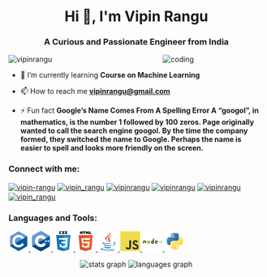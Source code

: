 <h1 align="center">Hi 👋, I'm Vipin Rangu</h1>
<h3 align="center">A Curious and Passionate Engineer from India</h3>

<img align="right" alt="coding" width="200" src="https://github.com/VIPINRANGU/VIPINRANGU/blob/main/animated-man-computer-coding-nae6mec378lsg1i3.gif">


<p align="left"> <img src="https://komarev.com/ghpvc/?username=vipinrangu&label=Profile%20views&color=0e75b6&style=flat" alt="vipinrangu" /> </p>

- 🌱 I’m currently learning **Course on Machine Learning**

- 📫 How to reach me **vipinrangu@gmail.com**

- ⚡ Fun fact **Google’s Name Comes From A Spelling Error A “googol”, in mathematics, is the number 1 followed by 100 zeros. Page originally wanted to call the search engine googol. By the time the company formed, they switched the name to Google. Perhaps the name is easier to spell and looks more friendly on the screen.**

<h3 align="left">Connect with me:</h3>
<p align="left">
<a href="https://linkedin.com/in/vipin-rangu" target="blank"><img align="center" src="https://raw.githubusercontent.com/rahuldkjain/github-profile-readme-generator/master/src/images/icons/Social/linked-in-alt.svg" alt="vipin-rangu" height="30" width="40" /></a>
<a href="https://instagram.com/vipin_rangu" target="blank"><img align="center" src="https://raw.githubusercontent.com/rahuldkjain/github-profile-readme-generator/master/src/images/icons/Social/instagram.svg" alt="vipin_rangu" height="30" width="40" /></a>
<a href="https://www.codechef.com/users/vipinrangu" target="blank"><img align="center" src="https://cdn.jsdelivr.net/npm/simple-icons@3.1.0/icons/codechef.svg" alt="vipinrangu" height="30" width="40" /></a>
<a href="https://www.hackerrank.com/vipinrangu" target="blank"><img align="center" src="https://raw.githubusercontent.com/rahuldkjain/github-profile-readme-generator/master/src/images/icons/Social/hackerrank.svg" alt="vipinrangu" height="30" width="40" /></a>
<a href="https://codeforces.com/profile/vipinrangu" target="blank"><img align="center" src="https://raw.githubusercontent.com/rahuldkjain/github-profile-readme-generator/master/src/images/icons/Social/codeforces.svg" alt="vipinrangu" height="30" width="40" /></a>
<a href="https://www.leetcode.com/vipin_rangu" target="blank"><img align="center" src="https://raw.githubusercontent.com/rahuldkjain/github-profile-readme-generator/master/src/images/icons/Social/leet-code.svg" alt="vipin_rangu" height="30" width="40" /></a>
</p>

<h3 align="left">Languages and Tools:</h3>
<p align="left"> <a href="https://www.cprogramming.com/" target="_blank" rel="noreferrer"> <img src="https://raw.githubusercontent.com/devicons/devicon/master/icons/c/c-original.svg" alt="c" width="40" height="40"/> </a> <a href="https://www.w3schools.com/cpp/" target="_blank" rel="noreferrer"> <img src="https://raw.githubusercontent.com/devicons/devicon/master/icons/cplusplus/cplusplus-original.svg" alt="cplusplus" width="40" height="40"/> </a> <a href="https://www.w3schools.com/css/" target="_blank" rel="noreferrer"> <img src="https://raw.githubusercontent.com/devicons/devicon/master/icons/css3/css3-original-wordmark.svg" alt="css3" width="40" height="40"/> </a> <a href="https://www.w3.org/html/" target="_blank" rel="noreferrer"> <img src="https://raw.githubusercontent.com/devicons/devicon/master/icons/html5/html5-original-wordmark.svg" alt="html5" width="40" height="40"/> </a> <a href="https://www.java.com" target="_blank" rel="noreferrer"> <img src="https://raw.githubusercontent.com/devicons/devicon/master/icons/java/java-original.svg" alt="java" width="40" height="40"/> </a> <a href="https://developer.mozilla.org/en-US/docs/Web/JavaScript" target="_blank" rel="noreferrer"> <img src="https://raw.githubusercontent.com/devicons/devicon/master/icons/javascript/javascript-original.svg" alt="javascript" width="40" height="40"/> </a> <a href="https://nodejs.org" target="_blank" rel="noreferrer"> <img src="https://raw.githubusercontent.com/devicons/devicon/master/icons/nodejs/nodejs-original-wordmark.svg" alt="nodejs" width="40" height="40"/> </a> <a href="https://www.python.org" target="_blank" rel="noreferrer"> <img src="https://raw.githubusercontent.com/devicons/devicon/master/icons/python/python-original.svg" alt="python" width="40" height="40"/> </a> </p>

<div align="center">
  <img src="https://github-readme-stats.vercel.app/api?username=VIPINRANGU&hide_title=false&hide_rank=false&show_icons=true&include_all_commits=true&count_private=true&disable_animations=false&theme=dracula&locale=en&hide_border=false" height="150" alt="stats graph"  />
  <img src="https://github-readme-stats.vercel.app/api/top-langs?username=VIPINRANGU&locale=en&hide_title=false&layout=compact&card_width=320&langs_count=5&theme=dracula&hide_border=false" height="150" alt="languages graph"  />
</div>

<!--
**VIPINRANGU/VIPINRANGU** is a ✨ _special_ ✨ repository because its `README.md` (this file) appears on your GitHub profile.

Here are some ideas to get you started:

- 🔭 I’m currently working on ...
- 🌱 I’m currently learning ...
- 👯 I’m looking to collaborate on ...
- 🤔 I’m looking for help with ...
- 💬 Ask me about ...
- 📫 How to reach me: ...
- 😄 Pronouns: ...
- ⚡ Fun fact: ...
-->
